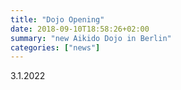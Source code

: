 ```yaml
---
title: "Dojo Opening"
date: 2018-09-10T18:58:26+02:00
summary: "new Aikido Dojo in Berlin"
categories: ["news"]
---
```


3.1.2022